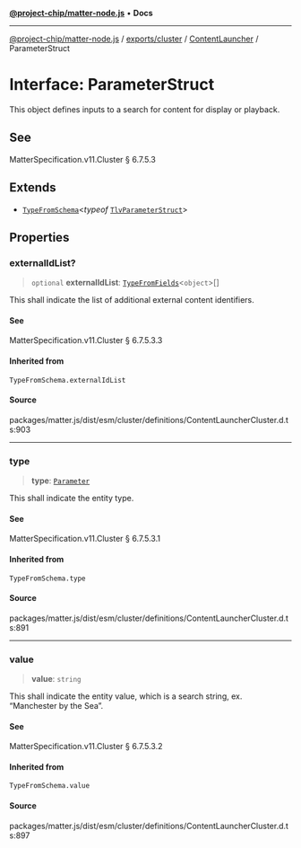 [**@project-chip/matter-node.js**](../../../../../README.md) • **Docs**

***

[@project-chip/matter-node.js](../../../../../modules.md) / [exports/cluster](../../../README.md) / [ContentLauncher](../README.md) / ParameterStruct

# Interface: ParameterStruct

This object defines inputs to a search for content for display or playback.

## See

MatterSpecification.v11.Cluster § 6.7.5.3

## Extends

- [`TypeFromSchema`](../../../../tlv/README.md#typefromschemas)\<*typeof* [`TlvParameterStruct`](../README.md#tlvparameterstruct)\>

## Properties

### externalIdList?

> `optional` **externalIdList**: [`TypeFromFields`](../../../../tlv/README.md#typefromfieldsf)\<`object`\>[]

This shall indicate the list of additional external content identifiers.

#### See

MatterSpecification.v11.Cluster § 6.7.5.3.3

#### Inherited from

`TypeFromSchema.externalIdList`

#### Source

packages/matter.js/dist/esm/cluster/definitions/ContentLauncherCluster.d.ts:903

***

### type

> **type**: [`Parameter`](../enumerations/Parameter.md)

This shall indicate the entity type.

#### See

MatterSpecification.v11.Cluster § 6.7.5.3.1

#### Inherited from

`TypeFromSchema.type`

#### Source

packages/matter.js/dist/esm/cluster/definitions/ContentLauncherCluster.d.ts:891

***

### value

> **value**: `string`

This shall indicate the entity value, which is a search string, ex. “Manchester by the Sea”.

#### See

MatterSpecification.v11.Cluster § 6.7.5.3.2

#### Inherited from

`TypeFromSchema.value`

#### Source

packages/matter.js/dist/esm/cluster/definitions/ContentLauncherCluster.d.ts:897
